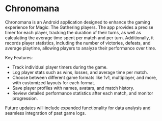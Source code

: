 # Chronomana

Chronomana is an Android application designed to enhance the gaming experience for Magic: The Gathering players. The app provides a precise timer for each player, tracking the duration of their turns, as well as calculating the average time spent per match and per turn. Additionally, it records player statistics, including the number of victories, defeats, and average playtime, allowing players to analyze their performance over time.  


Key Features:  

- Track individual player timers during the game.
- Log player stats such as wins, losses, and average time per match.
- Choose between different game formats like 1v1, multiplayer, and more, with customized layouts for each format.
- Save player profiles with names, avatars, and match history.
- Review detailed performance statistics after each match, and monitor progression.



Future updates will include expanded functionality for data analysis and seamless integration of past game logs.
